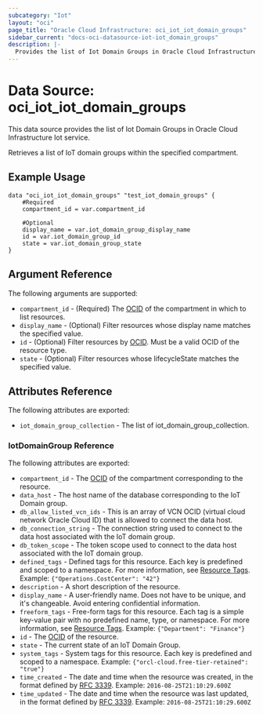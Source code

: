 ```yaml
---
subcategory: "Iot"
layout: "oci"
page_title: "Oracle Cloud Infrastructure: oci_iot_iot_domain_groups"
sidebar_current: "docs-oci-datasource-iot-iot_domain_groups"
description: |-
  Provides the list of Iot Domain Groups in Oracle Cloud Infrastructure Iot service
---
```


# Data Source: oci_iot_iot_domain_groups
This data source provides the list of Iot Domain Groups in Oracle Cloud Infrastructure Iot service.

Retrieves a list of IoT domain groups within the specified compartment.


## Example Usage

```hcl
data "oci_iot_iot_domain_groups" "test_iot_domain_groups" {
	#Required
	compartment_id = var.compartment_id

	#Optional
	display_name = var.iot_domain_group_display_name
	id = var.iot_domain_group_id
	state = var.iot_domain_group_state
}
```

## Argument Reference

The following arguments are supported:

* `compartment_id` - (Required) The [OCID](https://docs.cloud.oracle.com/iaas/Content/General/Concepts/identifiers.htm) of the compartment in which to list resources.
* `display_name` - (Optional) Filter resources whose display name matches the specified value. 
* `id` - (Optional) Filter resources by [OCID](https://docs.cloud.oracle.com/iaas/Content/General/Concepts/identifiers.htm). Must be a valid OCID of the resource type. 
* `state` - (Optional) Filter resources whose lifecycleState matches the specified value.


## Attributes Reference

The following attributes are exported:

* `iot_domain_group_collection` - The list of iot_domain_group_collection.

### IotDomainGroup Reference

The following attributes are exported:

* `compartment_id` - The [OCID](https://docs.cloud.oracle.com/iaas/Content/General/Concepts/identifiers.htm) of the compartment corresponding to the resource.
* `data_host` - The host name of the database corresponding to the IoT Domain group.
* `db_allow_listed_vcn_ids` - This is an array of VCN OCID (virtual cloud network Oracle Cloud ID) that is allowed to connect the data host.
* `db_connection_string` - The connection string used to connect to the data host associated with the IoT domain group.
* `db_token_scope` - The token scope used to connect to the data host associated with the IoT domain group.
* `defined_tags` - Defined tags for this resource. Each key is predefined and scoped to a namespace. For more information, see [Resource Tags](https://docs.cloud.oracle.com/iaas/Content/General/Concepts/resourcetags.htm).  Example: `{"Operations.CostCenter": "42"}` 
* `description` - A short description of the resource. 
* `display_name` - A user-friendly name. Does not have to be unique, and it's changeable. Avoid entering confidential information.
* `freeform_tags` - Free-form tags for this resource. Each tag is a simple key-value pair with no predefined name, type, or namespace. For more information, see [Resource Tags](https://docs.cloud.oracle.com/iaas/Content/General/Concepts/resourcetags.htm).  Example: `{"Department": "Finance"}` 
* `id` - The [OCID](https://docs.cloud.oracle.com/iaas/Content/General/Concepts/identifiers.htm) of the resource.
* `state` - The current state of an IoT Domain Group.
* `system_tags` - System tags for this resource. Each key is predefined and scoped to a namespace.  Example: `{"orcl-cloud.free-tier-retained": "true"}` 
* `time_created` - The date and time when the resource was created, in the format defined by [RFC 3339](https://tools.ietf.org/html/rfc3339). Example: `2016-08-25T21:10:29.600Z` 
* `time_updated` - The date and time when the resource was last updated, in the format defined by [RFC 3339](https://tools.ietf.org/html/rfc3339). Example: `2016-08-25T21:10:29.600Z` 

